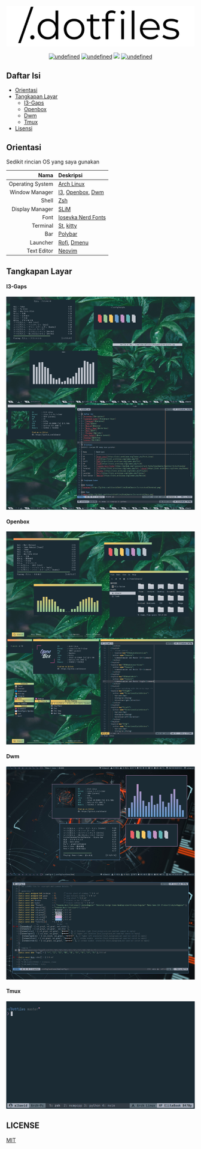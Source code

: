 <p align="center">
<a href="https://github.com/albawid/dotfiles/blob/master/screenshot/header.png"><img src="https://github.com/albawid/dotfiles/blob/master/screenshot/header.png"></a>
</p>

<p align="center">
<a href="https://github.com/albawid" target="_blank"><img alt="undefined" src="https://img.shields.io/github/repo-size/albawid/dotfiles?label=Dotfiles%20Size&style=for-the-badge&logo=github"></a>
<a href="https://github.com/albawid/dotfiles" target="_blank"><img alt="undefined" src="https://img.shields.io/github/last-commit/albawid/dotfiles?style=for-the-badge&logo=github"></a>
<a href="https://t.me/albawid" target="_blank"><img src="https://img.shields.io/badge/telegram-albawid-blue?label=telegram&style=for-the-badge&logo=telegram"></a>
<a href="https://github.com/albawid/dotfiles/blob/master/LICENSE.md" target="_blank"><img alt="undefined" src="https://img.shields.io/github/license/albawid/dotfiles?style=for-the-badge&logo=github"></a>
</p>

## Daftar Isi
* [Orientasi](#orientasi)
* [Tangkapan Layar](#tangkapan-layar)
  + [I3-Gaps](#i3-gaps)
  + [Openbox](#openbox)
  + [Dwm](#dwm)
  + [Tmux](#tmux)
* [Lisensi](#LICENSE)

## Orientasi
Sedikit rincian OS yang saya gunakan

| Nama             | Deskripsi                                                                                                                                               |
|-----------------:|:--------------------------------------------------------------------------------------------------------------------------------------------------------|
| Operating System | [Arch Linux](https://wiki.archlinux.org/index.php/Arch_Linux)                                                                                           |
| Window Manager   | [I3](https://wiki.archlinux.org/index.php/I3), [Openbox](https://wiki.archlinux.org/index.php/Openbox), [Dwm](https://wiki.archlinux.org/index.php/Dwm) |
| Shell            | [Zsh](https://wiki.archlinux.org/index.php/Zsh)                                                                                                         |
| Display Manager  | [SLiM](https://wiki.archlinux.org/index.php/SLiM)                                                                                                       |
| Font             | [Iosevka Nerd Fonts](https://github.com/ryanoasis/nerd-fonts/tree/master/patched-fonts/Iosevka)                                                         |
| Terminal         | [St](https://wiki.archlinux.org/index.php/St), [kitty](https://wiki.archlinux.org/index.php/Kitty)                                                      |
| Bar              | [Polybar](https://wiki.archlinux.org/index.php/Polybar)                                                                                                 |
| Launcher         | [Rofi](https://wiki.archlinux.org/index.php/Polybar), [Dmenu](https://wiki.archlinux.org/index.php/Dmenu)                                               |
| Text Editor      | [Neovim](https://wiki.archlinux.org/index.php/Neovim)                                                                                                   |

## Tangkapan Layar

#### I3-Gaps
![i3-gaps](https://github.com/albawid/dotfiles/blob/master/screenshot/skrinsut-i3.png)

#### Openbox
![openbox](https://github.com/albawid/dotfiles/blob/master/screenshot/skrinsut-openbox.png)

#### Dwm
![dwm](https://github.com/albawid/dotfiles/blob/master/screenshot/skrinsut-dwm.png)

#### Tmux
![tmux](https://github.com/albawid/dotfiles/blob/master/screenshot/skrinsut-tmux.png)

## LICENSE
[MIT](https://github.com/albawid/dotfiles/blob/master/LICENSE.md)
